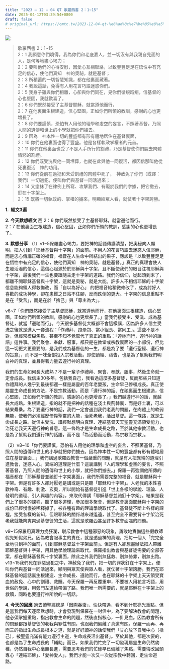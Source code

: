 ```yaml
---
title: "2023 – 12 – 04 QT 歌羅西書 2：1~15"
date: 2025-04-12T03:39:54+0800
draft: false
# original_url: https://cmtc.tw/2023-12-04-qt-%e6%ad%8c%e7%be%85%e8%a5%bf%e6%9b%b8-2%ef%bc%9a115
---
```


![](/images/qt.jpg)
> 歌羅西書 2：1\~15  
> 2：1 我願意你們曉得，我為你們和老底嘉人，並一切沒有與我親自見面的人，是何等地盡心竭力；  
> 2：2 要叫他們的心得安慰，因愛心互相聯絡，以致豐豐足足在悟性中有充足的信心，使他們真知　神的奧祕，就是基督；  
> 2：3 所積蓄的一切智慧知識，都在他裏面藏著。  
> 2：4 我說這話，免得有人用花言巧語迷惑你們。  
> 2：5 我身子雖與你們相離，心卻與你們同在，見你們循規蹈矩，信基督的心也堅固，我就歡喜了。  
> 2：6 你們既然接受了主基督耶穌，就當遵他而行，  
> 2：7 在他裏面生根建造，信心堅固，正如你們所領的教訓，感謝的心也更增長了。  
> 2：8 你們要謹慎，恐怕有人用他的理學和虛空的妄言，不照著基督，乃照人間的遺傳和世上的小學就把你們擄去。  
> 2：9 因為　神本性一切的豐盛都有形有體地居住在基督裏面，  
> 2：10 你們在他裏面也得了豐盛。他是各樣執政掌權者的元首。  
> 2：11 你們在他裏面也受了不是人手所行的割禮，乃是基督使你們脫去肉體情慾的割禮。  
> 2：12 你們既受洗與他一同埋葬，也就在此與他一同復活，都因信那叫他從死裏復活　神的功用。  
> 2：13 你們從前在過犯和未受割禮的肉體中死了，　神赦免了你們（或譯：我們）一切過犯，便叫你們與基督一同活過來；  
> 2：14 又塗抹了在律例上所寫、攻擊我們、有礙於我們的字據，把它撤去，釘在十字架上。  
> 2：15 既將一切執政的、掌權的擄來，明顯給眾人看，就仗著十字架誇勝。

**1.  經文3遍**

**2. 今天默想經文**
西 2：6 你們既然接受了主基督耶穌，就當遵他而行。  
2：7 在他裏面生根建造，信心堅固，正如你們所領的教訓，感謝的心也更增長了。

**3. 默想分享**
（1）v1\~5保羅盡心竭力，要把神的話語傳講清楚，把奧秘向人顯明，把人引到「耶穌基督與十字架」的面前。不用人的花言巧語去迷惑人信耶穌，而是忠心傳講正確的福音。福音在人生命中所結出的果子，應該是「以致豐豐足足在悟性中有充足的信心，使他們真知　神的奧祕，就是基督。」真正的真理會使人生發活潑的信心，這信心起源於於耶穌與十字架，且不斷使我們的眼目注視耶穌與十字架，最後我們一生也要跟隨主走十字架的道路。我們的信仰，從起頭到末了，都離不開耶穌基督與十字架，這就是奧秘，就是大能。許多人不相信耶穌的十字架信息能夠領人得救悔改，而「自以為好心」 的把福音給稍微修改了，成為討好人喜歡的成功神學，卻在患難之日站不住腳，反而跌倒的更大。十字架的信息重點不是在「受苦」，而是在於「捨己」與「尊主為大」。

v6\~7「你們既然接受了主基督耶穌，就當遵他而行，在他裏面生根建造，信心堅固，正如你們所領的教訓，感謝的心也更增長了。」當我們接受主、受洗、成為基督徒，就當「遵祂而行」。今天很多基督徒大概都不會這樣講，因為許多人信主受洗之後就是進入一套流程：「作禮拜、跑壘包、當小組長、當同工」。這些不是不對，但經常模糊焦點，甚至不知不覺取代了真正的重點：「遵祂而行，遵行神的話語」這件事。我們聚會、奉獻、服事，都只是在教堂或宗教裏面的一小部份，但比這一切更大更重要的，是我們成為基督徒的一生，都是為了要「遵行聖經、遵行神的旨意」，而不是一味全部投入宗教活動。即使讀經、禱告，也是為了幫助我們明白神的真理，並且得著力量去遵行神的真理。

我們的生命如何長大成熟？不是一輩子作禮拜、聚會、奉獻，服事，然後生命就一定會成長。我信主30多年，包括我自己，我看過這麼多基督徒，反而那些只知道作禮拜的人幾乎到最後都還一樣是屬靈的百年老嬰孩，生命早己停頓成長。真正使屬靈生命成長的方法，不是宗教活動，而是「遵行神的話、在祂裏面生根建造，信心堅固，正如你們所領的教訓，感謝的心也更增長了。」我們越遵行神的話，就越長大成熟。生根建造，指的就不是把神的話種在淺土與荊棘裏，而是好土裏，可以結果纍纍。為了要遵行神的話，我們一定會遇到我們老我的問題，在肉體上的軟弱無能，使我們必須經歷倚靠聖靈的大能，治死老我，活出基督。這一條路，就是生命成長之路。從信主受洗、讀經默想明白真理、連結基督天天聖靈充滿領受能力，治死老我天天遵行神的旨意。這一條路才是生命成長之路，至於其他宗教活動，也是為了幫助我們遵行神的話語，而不是「為活動而活動，為宗教而宗教」。

（2）v8\~10「你們要謹慎，恐怕有人用他的理學和虛空的妄言，不照著基督，乃照人間的遺傳和世上的小學就把你們擄去。因為神本性一切的豐盛都有形有體地居住在基督裏面…」我們講過歌羅西教會一個嚴重的問題，就是有人把異端的道理引進教會，迷惑人心。異端的道理是什麼？這裏講到「人的理學和虛空的妄言，不照著基督，乃照人間的遺傳和世上的小學，就把你們擄去。」保羅一再強調他所傳的福音都在「耶穌基督並祂釘十字架裏面」，我們所需要完整的福音，就是耶穌與十字架。但是有許多人卻討厭老是講或是只是聽「耶穌和十字架」。人老我的本性喜歡神奇、有趣、刺激、玄奧，所以開始有基督徒引進「世上各樣的學說、理論、人發明的道理、引人興趣的內容」，來取代傳講「耶穌基督並祂釘十字架」。結果是我們上了很多的課程，聽了很多道理，參加很多聚會，但是教會裏面耶穌與十字架的成份已經慢慢被稀釋掉了，被各種有趣的理論學說取代了。基督徒不斷上各樣的課程，接受各樣的新知，但跟耶穌的關係越來越遙遠，甚至完全不需要背十字架治死老我就能夠爽爽過基督徒的生活，這就是歌羅西甚至許多教會面臨的問題。

v9\~15保羅用真理力挽狂瀾，駁斥教會中這種邪惡的現象，勇敢地責備這些假教師假先知假弟兄。因為教會服事主的責任，就是透過神的真理，把每一個人「完完全全地引到神的面前，引到耶穌基督並十字架面前」。但是有人卻想盡辦法把人帶離耶穌基督與十字架，用其他學說理論來取代。保羅指出教會與基督徒需要的全部答案，都在耶穌基督與十字架裏面，除此之外我們別無拯救、別無倚靠，別無出路。v13\~15我們死在罪惡過犯之中，神赦免了我們，把一切的罪狀釘在十字架上，便叫你們與基督一同活過來，顯明與眾天使與眾人看，就仗著十字架誇勝。我們在耶穌基督的話話裏生根建造、生命成長、遵祂而行。也在耶穌的十字架上天天領受寶血的赦免、心中的割禮、救贖。今天保羅一再反覆重申，不要被人用花言巧語，用世俗的學說，用旁門左道給帶偏了路。我們唯一所需要的，就是耶穌在十字架上的救贖，同時也要遵行神所說的一切話。

**4. 今天的回應**
過去讀聖經總是「囫圇吞棗」、快快帶過，看不到什麼亮光重點。但是當我們每天逐節默想時，才會發現到保羅在一封信中，為了要解決教會的問題，他必須掌握重點，指出教會生命的問題，然後直指核心，一針見血。因為教會所有的問題都跟基督徒的老我與罪性有關，也跟我們偏離了真道有關。保羅一而再、再而三的指出生命成長根本之道，就是好好讀神的話使我們「甘心放下自我中心（捨己），被聖靈充滿有能力遵行主道，生命成長活出基督」。至於其他，都是次要的，也都是為了生命成長的「輔助」而已，如果我們忙完了一切發現屬靈生命仍然幼稚，仍然自我中心毫無長進，需要思考我們的忙碌早已偏離了焦點，需要悔改回頭專心「連結耶穌」、「愛神愛人」，我們才能一次又一次從宗教中轉回，走生命道路。
